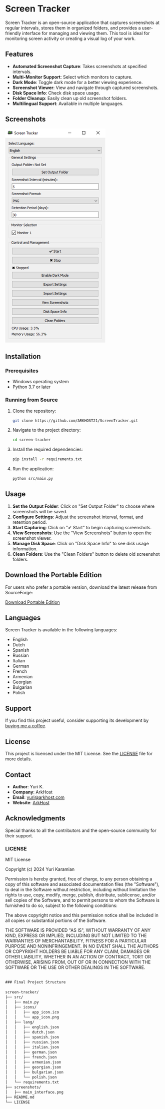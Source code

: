 # Screen Tracker

Screen Tracker is an open-source application that captures screenshots at regular intervals, stores them in organized folders, and provides a user-friendly interface for managing and viewing them. This tool is ideal for monitoring screen activity or creating a visual log of your work.

## Features

- **Automated Screenshot Capture**: Takes screenshots at specified intervals.
- **Multi-Monitor Support**: Select which monitors to capture.
- **Dark Mode**: Toggle dark mode for a better viewing experience.
- **Screenshot Viewer**: View and navigate through captured screenshots.
- **Disk Space Info**: Check disk space usage.
- **Folder Cleanup**: Easily clean up old screenshot folders.
- **Multilingual Support**: Available in multiple languages.

## Screenshots

![Screen Tracker Main Interface](screenshots/main_interface.png)

## Installation

### Prerequisites

- Windows operating system
- Python 3.7 or later

### Running from Source

1. Clone the repository:
    ```sh
    git clone https://github.com/ARKHOST21/ScreenTracker.git
    ```
2. Navigate to the project directory:
    ```sh
    cd screen-tracker
    ```
3. Install the required dependencies:
    ```sh
    pip install -r requirements.txt
    ```
4. Run the application:
    ```sh
    python src/main.py
    ```

## Usage

1. **Set the Output Folder**: Click on "Set Output Folder" to choose where screenshots will be saved.
2. **Configure Settings**: Adjust the screenshot interval, format, and retention period.
3. **Start Capturing**: Click on "✔ Start" to begin capturing screenshots.
4. **View Screenshots**: Use the "View Screenshots" button to open the screenshot viewer.
5. **Manage Disk Space**: Click on "Disk Space Info" to see disk usage information.
6. **Clean Folders**: Use the "Clean Folders" button to delete old screenshot folders.

## Download the Portable Edition

For users who prefer a portable version, download the latest release from SourceForge:

[Download Portable Edition](https://sourceforge.net/projects/screentracker/files/releases/latest/download)

## Languages

Screen Tracker is available in the following languages:

- English
- Dutch
- Spanish
- Russian
- Italian
- German
- French
- Armenian
- Georgian
- Bulgarian
- Polish

## Support

If you find this project useful, consider supporting its development by [buying me a coffee](https://www.buymeacoffee.com/YuriKaramian).

## License

This project is licensed under the MIT License. See the [LICENSE](LICENSE) file for more details.

## Contact

- **Author**: Yuri K.
- **Company**: ArkHost
- **Email**: yuri@arkhost.com
- **Website**: [ArkHost](https://www.arkhost.com)

## Acknowledgments

Special thanks to all the contributors and the open-source community for their support.


### LICENSE

MIT License

Copyright (c) 2024 Yuri Karamian

Permission is hereby granted, free of charge, to any person obtaining a copy
of this software and associated documentation files (the "Software"), to deal
in the Software without restriction, including without limitation the rights
to use, copy, modify, merge, publish, distribute, sublicense, and/or sell
copies of the Software, and to permit persons to whom the Software is
furnished to do so, subject to the following conditions:

The above copyright notice and this permission notice shall be included in all
copies or substantial portions of the Software.

THE SOFTWARE IS PROVIDED "AS IS", WITHOUT WARRANTY OF ANY KIND, EXPRESS OR
IMPLIED, INCLUDING BUT NOT LIMITED TO THE WARRANTIES OF MERCHANTABILITY,
FITNESS FOR A PARTICULAR PURPOSE AND NONINFRINGEMENT. IN NO EVENT SHALL THE
AUTHORS OR COPYRIGHT HOLDERS BE LIABLE FOR ANY CLAIM, DAMAGES OR OTHER
LIABILITY, WHETHER IN AN ACTION OF CONTRACT, TORT OR OTHERWISE, ARISING FROM,
OUT OF OR IN CONNECTION WITH THE SOFTWARE OR THE USE OR OTHER DEALINGS IN THE
SOFTWARE.
```

### Final Project Structure

screen-tracker/
├── src/
│   ├── main.py
│   ├── icons/
│   │   ├── app_icon.ico
│   │   └── app_icon.png
│   ├── lang/
│   │   ├── english.json
│   │   ├── dutch.json
│   │   ├── spanish.json
│   │   ├── russian.json
│   │   ├── italian.json
│   │   ├── german.json
│   │   ├── french.json
│   │   ├── armenian.json
│   │   ├── georgian.json
│   │   ├── bulgarian.json
│   │   └── polish.json
│   └── requirements.txt
├── screenshots/
│   ├── main_interface.png
├── README.md
└── LICENSE

